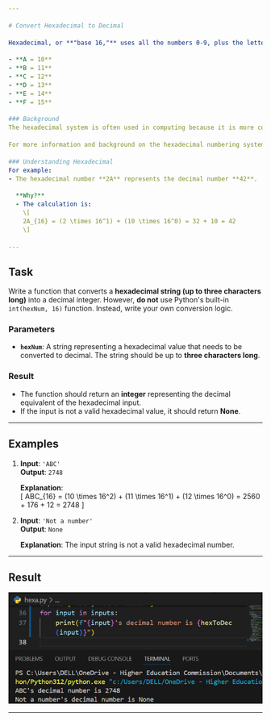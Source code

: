```yaml
---

# Convert Hexadecimal to Decimal

Hexadecimal, or **"base 16,"** uses all the numbers 0-9, plus the letters A-F to represent higher numbers:

- **A = 10**
- **B = 11**
- **C = 12**
- **D = 13**
- **E = 14**
- **F = 15**

### Background
The hexadecimal system is often used in computing because it is more compact than binary. Each hexadecimal digit represents four binary digits (bits), making it a shorthand representation of binary-coded values.

For more information and background on the hexadecimal numbering system, you can watch a relevant video on the topic.

### Understanding Hexadecimal
For example:
- The hexadecimal number **2A** represents the decimal number **42**.
  
  **Why?**
  - The calculation is:
    \[
    2A_{16} = (2 \times 16^1) + (10 \times 16^0) = 32 + 10 = 42
    \]

---
```


## Task

Write a function that converts a **hexadecimal string (up to three characters long)** into a decimal integer. However, **do not** use Python's built-in `int(hexNum, 16)` function. Instead, write your own conversion logic.

### Parameters
- **`hexNum`**: A string representing a hexadecimal value that needs to be converted to decimal. The string should be up to **three characters long**.

### Result
- The function should return an **integer** representing the decimal equivalent of the hexadecimal input.
- If the input is not a valid hexadecimal value, it should return **None**.

---

## Examples

1. **Input**: `'ABC'`  
   **Output**: `2748`

   **Explanation**:  
   \[
   ABC_{16} = (10 \times 16^2) + (11 \times 16^1) + (12 \times 16^0) = 2560 + 176 + 12 = 2748
   \]

2. **Input**: `'Not a number'`  
   **Output**: `None`

   **Explanation**: The input string is not a valid hexadecimal number.

---

## Result
![Hexadecimal to Decimal Conversion](images/hexadecimal_conversion.PNG)

---
